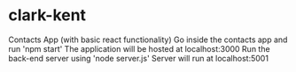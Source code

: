 # clark-kent
Contacts App (with basic react functionality)
Go inside the contacts app and run 'npm start'
The application will be hosted at localhost:3000
Run the back-end server using 'node server.js'
Server will run at localhost:5001

